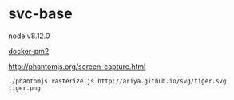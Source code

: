 # svc-base
node v8.12.0

[docker-pm2](https://github.com/keymetrics/docker-pm2)

http://phantomjs.org/screen-capture.html

```
./phantomjs rasterize.js http://ariya.github.io/svg/tiger.svg tiger.png
```